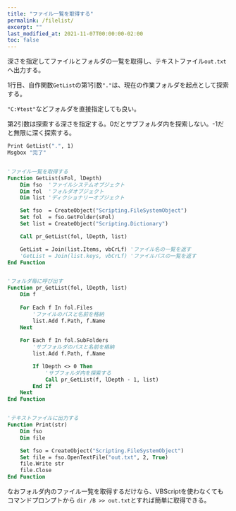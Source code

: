 ```yaml
---
title: "ファイル一覧を取得する"
permalink: /filelist/
excerpt: ""
last_modified_at: 2021-11-07T00:00:00-02:00
toc: false
---
```


深さを指定してファイルとフォルダの一覧を取得し、テキストファイル`out.txt`へ出力する。

1行目、自作関数`GetList`の第1引数`"."`は、現在の作業フォルダを起点として探索する。

`"C:¥test"`などフォルダを直接指定しても良い。

第2引数は探索する深さを指定する。0だとサブフォルダ内を探索しない。-1だと無限に深く探索する。

```vb
Print GetList(".", 1)
Msgbox "完了"


'ファイル一覧を取得する
Function GetList(sFol, lDepth)
    Dim fso  'ファイルシステムオブジェクト
    Dim fol  'フォルダオブジェクト
    Dim list 'ディクショナリーオブジェクト

    Set fso  = CreateObject("Scripting.FileSystemObject")
    Set fol  = fso.GetFolder(sFol)
    Set list = CreateObject("Scripting.Dictionary")

    Call pr_GetList(fol, lDepth, list)

    GetList = Join(list.Items, vbCrLf) 'ファイル名の一覧を返す
    'GetList = Join(list.keys, vbCrLf) 'ファイルパスの一覧を返す
End Function


'フォルダ毎に呼び出す
Function pr_GetList(fol, lDepth, list)
    Dim f 
    
    For Each f In fol.Files
        'ファイルのパスと名前を格納
        list.Add f.Path, f.Name
    Next
    
    For Each f In fol.SubFolders
        'サブフォルダのパスと名前を格納
        list.Add f.Path, f.Name

        If lDepth <> 0 Then
            'サブフォルダ内を探索する
            Call pr_GetList(f, lDepth - 1, list)
        End If
    Next
End Function


'テキストファイルに出力する
Function Print(str)
    Dim fso
    Dim file

    Set fso = CreateObject("Scripting.FileSystemObject")
    Set file = fso.OpenTextFile("out.txt", 2, True)
    file.Write str
    file.Close
End Function
```

なおフォルダ内のファイル一覧を取得するだけなら、VBScriptを使わなくてもコマンドプロンプトから
`dir /B >> out.txt`とすれば簡単に取得できる。
